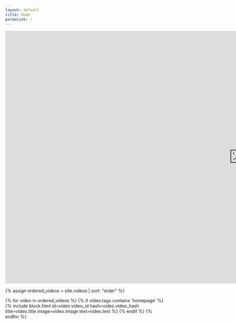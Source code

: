 ```yaml
---
layout: default
title: Home
permalink: /
---
```

<div class="embed-container">
    <iframe 
        src="https://player.vimeo.com/video/699728566?h=a6862acbe1&&autoplay=1&color=000000&title=0&byline=0&portrait=0&progress_bar=0&muted=1" 
        width="1500" 
        height="800" 
        frameborder="0" 
        allow="autoplay; fullscreen; picture-in-picture" 
        allowfullscreen 
        class="main-video">
    </iframe>
</div>

{% assign ordered_videos = site.videos | sort: "order" %}
<div class="gallery">
    {% for video in ordered_videos %}
        {% if video.tags contains 'homepage' %}
            {% include block.html id=video.video_id hash=video.video_hash title=video.title image=video.image text=video.text %}
        {% endif %}
    {% endfor %}
</div>